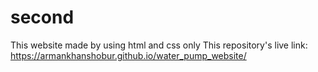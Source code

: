 # second
This website made by using html  and css only
This repository's live link:  https://armankhanshobur.github.io/water_pump_website/
